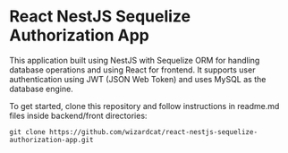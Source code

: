 # React NestJS Sequelize Authorization App

This application built using NestJS with Sequelize ORM for handling database operations and using React for frontend. It supports user authentication using JWT (JSON Web Token) and uses MySQL as the database engine.

To get started, clone this repository and follow instructions in readme.md files inside backend/front directories:

```
git clone https://github.com/wizardcat/react-nestjs-sequelize-authorization-app.git
```
